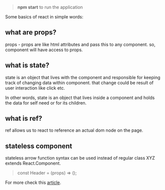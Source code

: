 > **npm start** to run the application

Some basics of react in simple words:

## what are props?

props - props are like html attributes and pass this to any component. so, component will have access to props.

## what is state?

state is an object that lives with the component and responsible for keeping track of changing data within component. that change could be result of user interaction like click etc.

In other words, state is an object that lives inside a component and holds the data for self need or for its children. 

## what is ref?

ref allows us to react to reference an actual dom node on the page.

## stateless component

stateless arrow function syntax can be used instead of regular class XYZ extends React.Component. 
> const Header = (props) => ();

For more check this [article](https://hackernoon.com/react-stateless-functional-components-nine-wins-you-might-have-overlooked-997b0d933dbc).